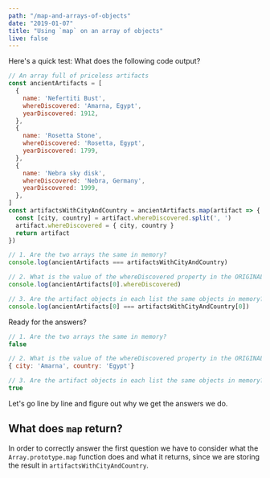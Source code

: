 ```yaml
---
path: "/map-and-arrays-of-objects"
date: "2019-01-07"
title: "Using `map` on an array of objects"
live: false
---
```


Here's a quick test: What does the following code output?

```javascript
// An array full of priceless artifacts
const ancientArtifacts = [
  {
    name: 'Nefertiti Bust',
    whereDiscovered: 'Amarna, Egypt',
    yearDiscovered: 1912,
  },
  {
    name: 'Rosetta Stone',
    whereDiscovered: 'Rosetta, Egypt',
    yearDiscovered: 1799,
  },
  {
    name: 'Nebra sky disk',
    whereDiscovered: 'Nebra, Germany',
    yearDiscovered: 1999,
  },
]
const artifactsWithCityAndCountry = ancientArtifacts.map(artifact => {
  const [city, country] = artifact.whereDiscovered.split(', ')
  artifact.whereDiscovered = { city, country }
  return artifact
})

// 1. Are the two arrays the same in memory?
console.log(ancientArtifacts === artifactsWithCityAndCountry)

// 2. What is the value of the whereDiscovered property in the ORIGINAL array
console.log(ancientArtifacts[0].whereDiscovered)

// 3. Are the artifact objects in each list the same objects in memory?
console.log(ancientArtifacts[0] === artifactsWithCityAndCountry[0])
```

Ready for the answers?

```javascript
// 1. Are the two arrays the same in memory?
false

// 2. What is the value of the whereDiscovered property in the ORIGINAL array
{ city: 'Amarna', country: 'Egypt'}

// 3. Are the artifact objects in each list the same objects in memory?
true
```

Let's go line by line and figure out why we get the answers we do.

## What does `map` return?

In order to correctly answer the first question we have to consider what the `Array.prototype.map` function does and what it returns, since we are storing the result in `artifactsWithCityAndCountry`.
